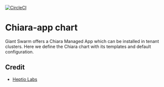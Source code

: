 [![CircleCI](https://circleci.com/gh/giantswarm/{APP-NAME}-app.svg?style=shield)](https://circleci.com/gh/giantswarm/{APP-NAME}-app)

# Chiara-app chart

Giant Swarm offers a Chiara Managed App which can be installed in tenant clusters.
Here we define the Chiara chart with its templates and default configuration.

## Credit

* [Heptio Labs](https://github.com/heptiolabs/eventrouter)
